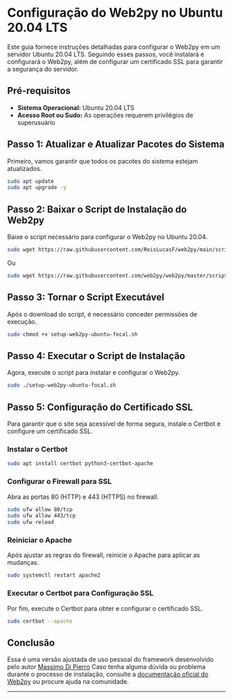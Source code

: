 
# Configuração do Web2py no Ubuntu 20.04 LTS

Este guia fornece instruções detalhadas para configurar o Web2py em um servidor Ubuntu 20.04 LTS. Seguindo esses passos, você instalará e configurará o Web2py, além de configurar um certificado SSL para garantir a segurança do servidor.

## Pré-requisitos

- **Sistema Operacional:** Ubuntu 20.04 LTS
- **Acesso Root ou Sudo:** As operações requerem privilégios de superusuário

## Passo 1: Atualizar e Atualizar Pacotes do Sistema

Primeiro, vamos garantir que todos os pacotes do sistema estejam atualizados.

```bash
sudo apt update
sudo apt upgrade -y
```

## Passo 2: Baixar o Script de Instalação do Web2py

Baixe o script necessário para configurar o Web2py no Ubuntu 20.04.

```bash
sudo wget https://raw.githubusercontent.com/ReisLucasF/web2py/main/scripts/setup-web2py-ubuntu-focal.sh
```

Ou 

```bash
sudo wget https://raw.githubusercontent.com/web2py/web2py/master/scripts/setup-web2py-ubuntu-focal.sh
```

## Passo 3: Tornar o Script Executável

Após o download do script, é necessário conceder permissões de execução.

```bash
sudo chmod +x setup-web2py-ubuntu-focal.sh
```

## Passo 4: Executar o Script de Instalação

Agora, execute o script para instalar e configurar o Web2py.

```bash
sudo ./setup-web2py-ubuntu-focal.sh
```

## Passo 5: Configuração do Certificado SSL

Para garantir que o site seja acessível de forma segura, instale o Certbot e configure um certificado SSL.

### Instalar o Certbot

```bash
sudo apt install certbot python3-certbot-apache
```

### Configurar o Firewall para SSL

Abra as portas 80 (HTTP) e 443 (HTTPS) no firewall.

```bash
sudo ufw allow 80/tcp
sudo ufw allow 443/tcp
sudo ufw reload
```

### Reiniciar o Apache

Após ajustar as regras do firewall, reinicie o Apache para aplicar as mudanças.

```bash
sudo systemctl restart apache2
```

### Executar o Certbot para Configuração SSL

Por fim, execute o Certbot para obter e configurar o certificado SSL.

```bash
sudo certbot --apache
```

## Conclusão

Essa é uma versão ajustada de uso pessoal do framework desenvolvido pelo autor  [Massimo Di Pierro](https://github.com/web2py/web2py/)
Caso tenha alguma dúvida ou problema durante o processo de instalação, consulte a [documentação oficial do Web2py](http://www.web2py.com/book) ou procure ajuda na comunidade.

---

